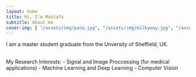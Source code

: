 ```yaml
---
layout: home
title: Hi, I'm Mostafa
subtitle: About me
cover-img: [ "/assets/img/pano.jpg", "/assets/img/milkyway.jpg", "/assets/img/mountain.jpg"]
---
```

<p align="justify">
I am a master student graduate from the Unversity of Sheffield, UK.
</p>

<br />
My Research Interests:
- Signal and Image Proccessing (for medical applications)
- Machine Learning and Deep Learning
- Computer Vision
<br />

